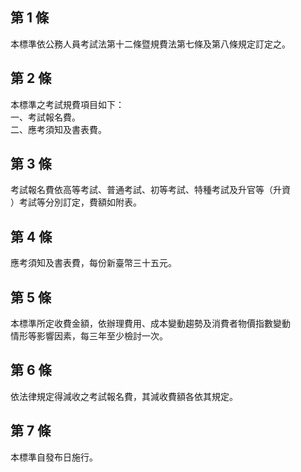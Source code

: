 第 1 條
-------
本標準依公務人員考試法第十二條暨規費法第七條及第八條規定訂定之。

第 2 條
-------
本標準之考試規費項目如下：  
一、考試報名費。  
二、應考須知及書表費。

第 3 條
-------
考試報名費依高等考試、普通考試、初等考試、特種考試及升官等（升資  
）考試等分別訂定，費額如附表。

第 4 條
-------
應考須知及書表費，每份新臺幣三十五元。

第 5 條
-------
本標準所定收費金額，依辦理費用、成本變動趨勢及消費者物價指數變動  
情形等影響因素，每三年至少檢討一次。

第 6 條
-------
依法律規定得減收之考試報名費，其減收費額各依其規定。

第 7 條
-------
本標準自發布日施行。

